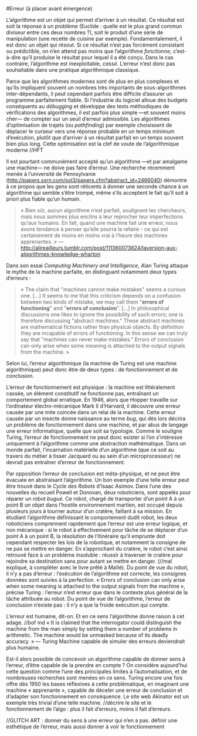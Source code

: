 #Erreur (à placer avant émergence)

L’algorithme est un objet qui permet d’arriver à un résultat. Ce résultat est soit la réponse à un problème (Euclide : quelle est le plus grand commun diviseur entre ces deux nombres ?), soit le produit d’une série de manipulation (une recette de cuisine par exemple). Fondamentalement, il est donc un objet qui résout.
Si ce résultat n’est pas forcément consistant ou prédictible, on n’en attend pas moins que l’algorithme *fonctionne*, c’est-à-dire qu’il produise le résultat pour lequel il a été conçu. Dans le cas contraire, l’algorithme est inexploitable, *cassé*.
L’erreur n’est donc pas souhaitable dans une pratique algorithmique classique.

Parce que les algorithmes modernes sont de plus en plus complexes et qu’ils impliquent souvent un nombres très importants de sous-algorithmes inter-dépendants, il peut cependant parfois être difficile d’assurer un programme parfaitement fiable. Si l’industrie du logiciel alloue des budgets conséquents au *débugging* et développe des tests méthodiques de vérifications des algorithmes, il est parfois plus simple —et souvent moins cher— de compter sur un seuil d’erreur admissible. Les algorithmes d’optimisation de trajets (ou *pathfinding*) par exemple choisissent de déplacer le curseur vers une réponse probable en un temps minimum d’exécution, plutôt que  d’arriver à un résultat parfait en un temps souvent bien plus long. Cette optimisation est la clef de voute de l’algorithmique moderne //HFT

Il est pourtant communément accepté qu’un algorithme —et par amalgame une machine— ne doive pas faire d’erreur. Une recherche récemment menée à l’université de Pennsylvanie (http://papers.ssrn.com/sol3/papers.cfm?abstract_id=2466040) démontre à ce propos que les gens sont réticents à donner une seconde chance à un algorithme qui semble s’être trompé, même s’ils acceptent le fait qu’il soit à priori plus fiable qu’un humain.
> « Bien sûr, aucun algorithme n’est parfait, soulignent les chercheurs, mais nous sommes plus enclins à leur reprocher leur imperfections qu’aux humains. En fait, quand une machine fait une erreur, nous avons tendance à penser qu’elle pourra la refaire - ce qui est certainement de moins en moins vrai à l’heure des machines apprenantes. » —http://alireailleurs.tumblr.com/post/111360073624/laversion-aux-algorithmes-knowledge-wharton

Dans son essai *Computing Machinery and Intelligence*, Alan Turing attaque le mythe de la machine parfaite, en distinguant notamment deux types d’erreurs : 
> « The claim that "machines cannot make mistakes" seems a curious one. [...] It seems to me that this criticism depends on a confusion between two kinds of mistake, we may call them "**errors of functioning**" and "**errors of conclusion**".
> [...] In philosophical discussions one likes to ignore the possibility of such errors; one is therefore discussing "abstract machines." These abstract machines are mathematical fictions rather than physical objects. By definition they are incapable of errors of functioning. In this sense we can truly say that "machines can never make mistakes." Errors of conclusion can only arise when some meaning is attached to the output signals from the machine. »

Selon lui, l’erreur algorithmique (la machine de Turing est une machine algorithmique) peut donc être de deux types : de fonctionnement et de conclusion.

L’erreur de fonctionnement est physique : la machine est littéralement cassée, un élément constitutif ne fonctionne pas, entraînant un comportement global erratique. En 1946, alors que Hopper travaille sur l’ordinateur électro-mécanique Mark II d’Harvard, il découvre une erreur causée par une mite coincée dans un relai de la machine. Cette erreur causée par un insecte donne naissance au terme *bug*, qui dès lors décrira un problème de fonctionnement dans une machine, et par abus de langage une erreur informatique, quelle que soit sa typologie.
Comme le souligne Turing, l’erreur de fonctionnement ne peut donc exister si l’on s’intéresse uniquement à l’algorithme comme une abstraction mathématique. Dans un monde parfait, l’incarnation matérielle d’un algorithme (que ce soit au travers du métier à tisser Jacquard ou au sein d’un microprocesseur) ne devrait pas entraîner d’erreur de fonctionnement.

Par opposition l’erreur de conclusion est méta-physique, et ne peut être évacuée en abstraisant l’algorithme. Un bon exemple d’une telle erreur peut être trouvé dans le *Cycle des Robots* d’Isaac Asimov. Dans l’une des nouvelles du recueil Powell et Donovan, deux roboticiens, sont appelés pour réparer un robot *bugué*. Ce robot, chargé de transporter d’un point A à un point B un objet dans l’hostile environnement martien, est occupé depuis plusieurs jours à tourner autour d’un cratère, faillant à sa mission. En étudiant l’algorithme définissant le comportement dudit robot, les deux roboticiens comprennent rapidement que l’erreur est une erreur logique, et non mécanique : si le robot à effectivement pour tâche de se déplacer d’un point A à un point B, la résolution de l’itinéraire qu’il emprunte doit cependant respecter les lois de la robotique, et notamment la consigne de ne pas se mettre en danger. En s’approchant du cratère, le robot c’est ainsi retrouvé face à un problème insoluble : réussir à traverser le cratère pour rejoindre sa destination sans pour autant se mettre en danger. (//mal expliqué, à compléter avec le livre prêté à Maïté).
Du point de vue du robot, il n’y a pas d’erreur : l’exécution de l’algorithme est correcte, les consignes données sont suivies à la perfection. « Errors of conclusion can only arise when some meaning is attached to the output signals from the machine », précise Turing : l’erreur n’est erreur que dans le contexte plus général de la tâche attribuée au robot. Du point de vue de l’algorithme, l’erreur de conclusion n’existe pas : il n’y a que la froide exécution qui compte.

L’erreur est humaine, dit-on. Et en ce sens l’algorithme donne raison à cet adage. //bof md
« It is claimed that the interrogator could distinguish the machine from the man simply by setting them a number of problems in arithmetic. The machine would be unmasked because of its deadly accuracy. » — Turing
Machine capable de simuler des erreurs deviendrait plus humaine.

Est-il alors possible de concevoir un algorithme capable de donner sens à l’erreur, d’être capable de la prendre en compte ? On considère aujourd’hui cette question comme l’une des principales limites à l’automatisation, et de nombreuses recherches sont menées en ce sens. Turing encore une fois offre dès 1950 les bases réflexives à cette problématique, en imaginant une machine « apprenante », capable de déceler une erreur de conclusion et d’adapter son fonctionnement en conséquence. Le site web Akinator est un exemple très trivial d’une telle machine. //décrire le site et le fonctionnement de l’algo : plus il fait d’erreurs, moins il fait d’erreurs.

//GLITCH ART : donner du sens à une erreur qui n’en a pas. définir une esthétique de l’erreur, mais aussi donner à voir le fonctionnement


